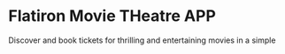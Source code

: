 # Flatiron Movie THeatre APP

Discover and book tickets for thrilling and entertaining movies in a simple 